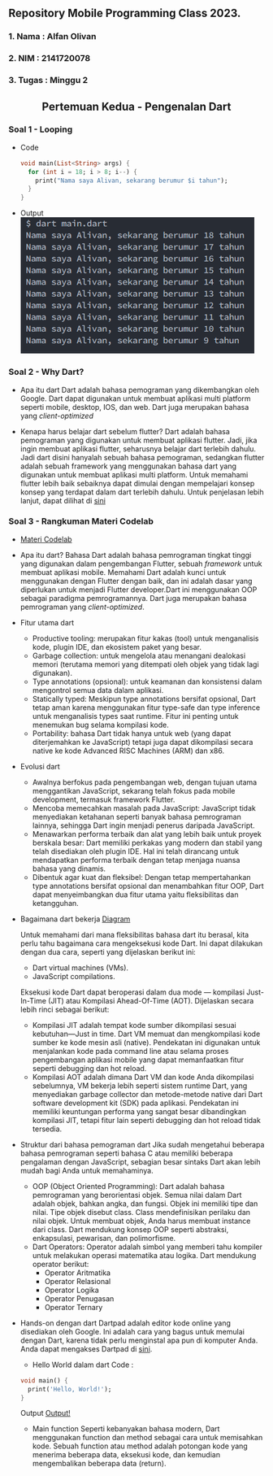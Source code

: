 ## Repository Mobile Programming Class 2023.

### 1. Nama : Alfan Olivan

### 2. NIM : 2141720078

### 3. Tugas : Minggu 2

<div align="center">
  <h2>Pertemuan Kedua - Pengenalan Dart</h2>
</div>

### Soal 1 - Looping

- Code

  ```dart
  void main(List<String> args) {
    for (int i = 18; i > 8; i--) {
      print("Nama saya Alivan, sekarang berumur $i tahun");
    }
  }

  ```

- Output
  ![Output!](/week-02/docs/soal1.png "Output")

### Soal 2 - Why Dart?

- Apa itu dart
  Dart adalah bahasa pemograman yang dikembangkan oleh Google. Dart dapat digunakan untuk membuat aplikasi multi platform seperti mobile, desktop, IOS, dan web. Dart juga merupakan bahasa yang _client-optimized_

- Kenapa harus belajar dart sebelum flutter?
  Dart adalah bahasa pemograman yang digunakan untuk membuat aplikasi flutter. Jadi, jika ingin membuat aplikasi flutter, seharusnya belajar dart terlebih dahulu. Jadi dart disini hanyalah sebuah bahasa pemograman, sedangkan flutter adalah sebuah framework yang menggunakan bahasa dart yang digunakan untuk membuat aplikasi multi platform. Untuk memahami flutter lebih baik sebaiknya dapat dimulai dengan mempelajari konsep konsep yang terdapat dalam dart terlebih dahulu. Untuk penjelasan lebih lanjut, dapat dilihat di [sini](https://www.quora.com/Do-I-need-to-learn-Dart-before-learning-Flutter-Or-is-it-intuitive-like-Python)

### Soal 3 - Rangkuman Materi Codelab

- [Materi Codelab](https://jti-polinema.github.io/flutter-codelab/06-pengantar-bahasa-pemrograman-dart-bag-1/)
- Apa itu dart?
  Bahasa Dart adalah bahasa pemrograman tingkat tinggi yang digunakan dalam pengembangan Flutter, sebuah _framework_ untuk membuat aplikasi mobile. Memahami Dart adalah kunci untuk menggunakan dengan Flutter dengan baik, dan ini adalah dasar yang diperlukan untuk menjadi Flutter developer.Dart ini menggunakan OOP sebagai paradigma pemrogramannya. Dart juga merupakan bahasa pemrograman yang _client-optimized_.

- Fitur utama dart

  - Productive tooling: merupakan fitur kakas (tool) untuk menganalisis kode, plugin IDE, dan ekosistem paket yang besar.
  - Garbage collection: untuk mengelola atau menangani dealokasi memori (terutama memori yang ditempati oleh objek yang tidak lagi digunakan).
  - Type annotations (opsional): untuk keamanan dan konsistensi dalam mengontrol semua data dalam aplikasi.
  - Statically typed: Meskipun type annotations bersifat opsional, Dart tetap aman karena menggunakan fitur type-safe dan type inference untuk menganalisis types saat runtime. Fitur ini penting untuk menemukan bug selama kompilasi kode.
  - Portability: bahasa Dart tidak hanya untuk web (yang dapat diterjemahkan ke JavaScript) tetapi juga dapat dikompilasi secara native ke kode Advanced RISC Machines (ARM) dan x86.

- Evolusi dart

  - Awalnya berfokus pada pengembangan web, dengan tujuan utama menggantikan JavaScript, sekarang telah fokus pada mobile development, termasuk framework Flutter.
  - Mencoba memecahkan masalah pada JavaScript: JavaScript tidak menyediakan ketahanan seperti banyak bahasa pemrograman lainnya, sehingga Dart ingin menjadi penerus daripada JavaScript.
  - Menawarkan performa terbaik dan alat yang lebih baik untuk proyek berskala besar: Dart memiliki perkakas yang modern dan stabil yang telah disediakan oleh plugin IDE. Hal ini telah dirancang untuk mendapatkan performa terbaik dengan tetap menjaga nuansa bahasa yang dinamis.
  - Dibentuk agar kuat dan fleksibel: Dengan tetap mempertahankan type annotations bersifat opsional dan menambahkan fitur OOP, Dart dapat menyeimbangkan dua fitur utama yaitu fleksibilitas dan ketangguhan.

- Bagaimana dart bekerja
  [Diagram](/week-02/docs/soal3.4.png "Diagram")

  Untuk memahami dari mana fleksibilitas bahasa dart itu berasal, kita perlu tahu bagaimana cara mengeksekusi kode Dart. Ini dapat dilakukan dengan dua cara, seperti yang dijelaskan berikut ini:

  - Dart virtual machines (VMs).
  - JavaScript compilations.

  Eksekusi kode Dart dapat beroperasi dalam dua mode — kompilasi Just-In-Time (JIT) atau Kompilasi Ahead-Of-Time (AOT). Dijelaskan secara lebih rinci sebagai berikut:

  - Kompilasi JIT adalah tempat kode sumber dikompilasi sesuai kebutuhan—Just in time. Dart VM memuat dan mengkompilasi kode sumber ke kode mesin asli (native). Pendekatan ini digunakan untuk menjalankan kode pada command line atau selama proses pengembangan aplikasi mobile yang dapat memanfaatkan fitur seperti debugging dan hot reload.
  - Kompilasi AOT adalah dimana Dart VM dan kode Anda dikompilasi sebelumnya, VM bekerja lebih seperti sistem runtime Dart, yang menyediakan garbage collector dan metode-metode native dari Dart software development kit (SDK) pada aplikasi. Pendekatan ini memiliki keuntungan performa yang sangat besar dibandingkan kompilasi JIT, tetapi fitur lain seperti debugging dan hot reload tidak tersedia.

- Struktur dari bahasa pemograman dart
  Jika sudah mengetahui beberapa bahasa pemrograman seperti bahasa C atau memiliki beberapa pengalaman dengan JavaScript, sebagian besar sintaks Dart akan lebih mudah bagi Anda untuk memahaminya.
  - OOP (Object Oriented Programming): Dart adalah bahasa pemrograman yang berorientasi objek. Semua nilai dalam Dart adalah objek, bahkan angka, dan fungsi. Objek ini memiliki tipe dan nilai. Tipe objek disebut class. Class mendefinisikan perilaku dan nilai objek. Untuk membuat objek, Anda harus membuat instance dari class. Dart mendukung konsep OOP seperti abstraksi, enkapsulasi, pewarisan, dan polimorfisme.
  - Dart Operators: Operator adalah simbol yang memberi tahu kompiler untuk melakukan operasi matematika atau logika. Dart mendukung operator berikut:
    - Operator Aritmatika
    - Operator Relasional
    - Operator Logika
    - Operator Penugasan
    - Operator Ternary
- Hands-on dengan dart
  Dartpad adalah editor kode online yang disediakan oleh Google. Ini adalah cara yang bagus untuk memulai dengan Dart, karena tidak perlu menginstal apa pun di komputer Anda. Anda dapat mengakses Dartpad di [sini](https://dartpad.dev/).

  - Hello World dalam dart
    Code :

  ```dart
  void main() {
    print('Hello, World!');
  }
  ```

  Output
  [Output!](/week-01/docs/img-01.png "Output")

  - Main function
    Seperti kebanyakan bahasa modern, Dart menggunakan function dan method sebagai cara untuk memisahkan kode. Sebuah function atau method adalah potongan kode yang menerima beberapa data, eksekusi kode, dan kemudian mengembalikan beberapa data (return).
